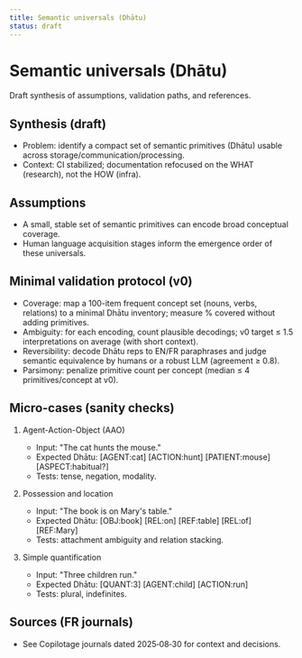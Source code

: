 ```yaml
---
title: Semantic universals (Dhātu)
status: draft
---
```


# Semantic universals (Dhātu)

Draft synthesis of assumptions, validation paths, and references.

## Synthesis (draft)

- Problem: identify a compact set of semantic primitives (Dhātu) usable across storage/communication/processing.
- Context: CI stabilized; documentation refocused on the WHAT (research), not the HOW (infra).

## Assumptions
- A small, stable set of semantic primitives can encode broad conceptual coverage.
- Human language acquisition stages inform the emergence order of these universals.

## Minimal validation protocol (v0)

- Coverage: map a 100-item frequent concept set (nouns, verbs, relations) to a minimal Dhātu inventory; measure % covered without adding primitives.
- Ambiguity: for each encoding, count plausible decodings; v0 target ≤ 1.5 interpretations on average (with short context).
- Reversibility: decode Dhātu reps to EN/FR paraphrases and judge semantic equivalence by humans or a robust LLM (agreement ≥ 0.8).
- Parsimony: penalize primitive count per concept (median ≤ 4 primitives/concept at v0).

## Micro-cases (sanity checks)

1) Agent-Action-Object (AAO)
	- Input: "The cat hunts the mouse."
	- Expected Dhātu: [AGENT:cat] [ACTION:hunt] [PATIENT:mouse] [ASPECT:habitual?]
	- Tests: tense, negation, modality.

2) Possession and location
	- Input: "The book is on Mary's table."
	- Expected Dhātu: [OBJ:book] [REL:on] [REF:table] [REL:of] [REF:Mary]
	- Tests: attachment ambiguity and relation stacking.

3) Simple quantification
	- Input: "Three children run."
	- Expected Dhātu: [QUANT:3] [AGENT:child] [ACTION:run]
	- Tests: plural, indefinites.

## Sources (FR journals)
- See Copilotage journals dated 2025‑08‑30 for context and decisions.
